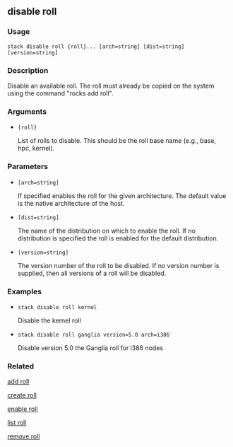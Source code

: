 ## disable roll

### Usage

`stack disable roll {roll}... [arch=string] [dist=string] [version=string]`

### Description

Disable an available roll. The roll must already be copied on the
	system using the command "rocks add roll".

### Arguments

* `{roll}`

   List of rolls to disable. This should be the roll base name (e.g.,
	base, hpc, kernel).


### Parameters
* `[arch=string]`

   If specified enables the roll for the given architecture.  The default
	value is the native architecture of the host.
* `[dist=string]`

   The name of the distribution on which to enable the roll. If no
	distribution is specified the roll is enabled for the default
	distribution.
* `[version=string]`

   The version number of the roll to be disabled. If no version number is
	supplied, then all versions of a roll will be disabled.

### Examples

* `stack disable roll kernel`

   Disable the kernel roll

* `stack disable roll ganglia version=5.0 arch=i386`

   Disable version 5.0 the Ganglia roll for i386 nodes


### Related
[add roll](add-roll)

[create roll](create-roll)

[enable roll](enable-roll)

[list roll](list-roll)

[remove roll](remove-roll)


